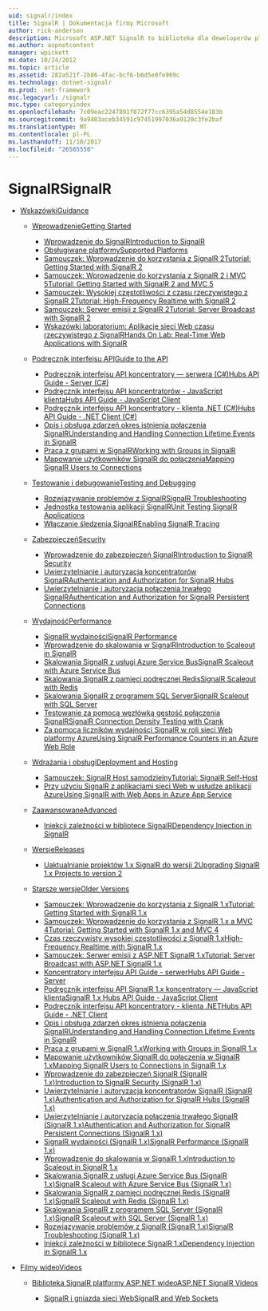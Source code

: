 ```yaml
---
uid: signalr/index
title: SignalR | Dokumentacja firmy Microsoft
author: rick-anderson
description: Microsoft ASP.NET SignalR to biblioteka dla deweloperów platformy ASP.NET, które upraszcza proces dodawania funkcji sieci web w czasie rzeczywistym dla poszczególnych aplikacji.
ms.author: aspnetcontent
manager: wpickett
ms.date: 10/24/2012
ms.topic: article
ms.assetid: 282a521f-2b86-4fac-bcf6-b6d5e0fe969c
ms.technology: dotnet-signalr
ms.prod: .net-framework
msc.legacyurl: /signalr
msc.type: categoryindex
ms.openlocfilehash: 7c09eac2247891f872f77cc6395a54d8554e183b
ms.sourcegitcommit: 9a9483aceb34591c97451997036a9120c3fe2baf
ms.translationtype: MT
ms.contentlocale: pl-PL
ms.lasthandoff: 11/10/2017
ms.locfileid: "26565550"
---
```

<a name="signalr"></a><span data-ttu-id="722c9-103">SignalR</span><span class="sxs-lookup"><span data-stu-id="722c9-103">SignalR</span></span>
====================
- [<span data-ttu-id="722c9-104">Wskazówki</span><span class="sxs-lookup"><span data-stu-id="722c9-104">Guidance</span></span>](overview/index.md)

    - [<span data-ttu-id="722c9-105">Wprowadzenie</span><span class="sxs-lookup"><span data-stu-id="722c9-105">Getting Started</span></span>](overview/getting-started/index.md)

        - [<span data-ttu-id="722c9-106">Wprowadzenie do SignalR</span><span class="sxs-lookup"><span data-stu-id="722c9-106">Introduction to SignalR</span></span>](overview/getting-started/introduction-to-signalr.md)
        - [<span data-ttu-id="722c9-107">Obsługiwane platformy</span><span class="sxs-lookup"><span data-stu-id="722c9-107">Supported Platforms</span></span>](overview/getting-started/supported-platforms.md)
        - [<span data-ttu-id="722c9-108">Samouczek: Wprowadzenie do korzystania z SignalR 2</span><span class="sxs-lookup"><span data-stu-id="722c9-108">Tutorial: Getting Started with SignalR 2</span></span>](overview/getting-started/tutorial-getting-started-with-signalr.md)
        - [<span data-ttu-id="722c9-109">Samouczek: Wprowadzenie do korzystania z SignalR 2 i MVC 5</span><span class="sxs-lookup"><span data-stu-id="722c9-109">Tutorial: Getting Started with SignalR 2 and MVC 5</span></span>](overview/getting-started/tutorial-getting-started-with-signalr-and-mvc.md)
        - [<span data-ttu-id="722c9-110">Samouczek: Wysokiej częstotliwości z czasu rzeczywistego z SignalR 2</span><span class="sxs-lookup"><span data-stu-id="722c9-110">Tutorial: High-Frequency Realtime with SignalR 2</span></span>](overview/getting-started/tutorial-high-frequency-realtime-with-signalr.md)
        - [<span data-ttu-id="722c9-111">Samouczek: Serwer emisji z SignalR 2</span><span class="sxs-lookup"><span data-stu-id="722c9-111">Tutorial: Server Broadcast with SignalR 2</span></span>](overview/getting-started/tutorial-server-broadcast-with-signalr.md)
        - [<span data-ttu-id="722c9-112">Wskazówki laboratorium: Aplikacje sieci Web czasu rzeczywistego z SignalR</span><span class="sxs-lookup"><span data-stu-id="722c9-112">Hands On Lab: Real-Time Web Applications with SignalR</span></span>](overview/getting-started/real-time-web-applications-with-signalr.md)
    - [<span data-ttu-id="722c9-113">Podręcznik interfejsu API</span><span class="sxs-lookup"><span data-stu-id="722c9-113">Guide to the API</span></span>](overview/guide-to-the-api/index.md)

        - [<span data-ttu-id="722c9-114">Podręcznik interfejsu API koncentratory — serwera (C#)</span><span class="sxs-lookup"><span data-stu-id="722c9-114">Hubs API Guide - Server (C#)</span></span>](overview/guide-to-the-api/hubs-api-guide-server.md)
        - [<span data-ttu-id="722c9-115">Podręcznik interfejsu API koncentratorów - JavaScript klienta</span><span class="sxs-lookup"><span data-stu-id="722c9-115">Hubs API Guide - JavaScript Client</span></span>](overview/guide-to-the-api/hubs-api-guide-javascript-client.md)
        - [<span data-ttu-id="722c9-116">Podręcznik interfejsu API koncentratory - klienta .NET (C#)</span><span class="sxs-lookup"><span data-stu-id="722c9-116">Hubs API Guide - .NET Client (C#)</span></span>](overview/guide-to-the-api/hubs-api-guide-net-client.md)
        - [<span data-ttu-id="722c9-117">Opis i obsługa zdarzeń okres istnienia połączenia SignalR</span><span class="sxs-lookup"><span data-stu-id="722c9-117">Understanding and Handling Connection Lifetime Events in SignalR</span></span>](overview/guide-to-the-api/handling-connection-lifetime-events.md)
        - [<span data-ttu-id="722c9-118">Praca z grupami w SignalR</span><span class="sxs-lookup"><span data-stu-id="722c9-118">Working with Groups in SignalR</span></span>](overview/guide-to-the-api/working-with-groups.md)
        - [<span data-ttu-id="722c9-119">Mapowanie użytkowników SignalR do połączenia</span><span class="sxs-lookup"><span data-stu-id="722c9-119">Mapping SignalR Users to Connections</span></span>](overview/guide-to-the-api/mapping-users-to-connections.md)
    - [<span data-ttu-id="722c9-120">Testowanie i debugowanie</span><span class="sxs-lookup"><span data-stu-id="722c9-120">Testing and Debugging</span></span>](overview/testing-and-debugging/index.md)

        - [<span data-ttu-id="722c9-121">Rozwiązywanie problemów z SignalR</span><span class="sxs-lookup"><span data-stu-id="722c9-121">SignalR Troubleshooting</span></span>](overview/testing-and-debugging/troubleshooting.md)
        - [<span data-ttu-id="722c9-122">Jednostka testowania aplikacji SignalR</span><span class="sxs-lookup"><span data-stu-id="722c9-122">Unit Testing SignalR Applications</span></span>](overview/testing-and-debugging/unit-testing-signalr-applications.md)
        - [<span data-ttu-id="722c9-123">Włączanie śledzenia SignalR</span><span class="sxs-lookup"><span data-stu-id="722c9-123">Enabling SignalR Tracing</span></span>](overview/testing-and-debugging/enabling-signalr-tracing.md)
    - [<span data-ttu-id="722c9-124">Zabezpieczeń</span><span class="sxs-lookup"><span data-stu-id="722c9-124">Security</span></span>](overview/security/index.md)

        - [<span data-ttu-id="722c9-125">Wprowadzenie do zabezpieczeń SignalR</span><span class="sxs-lookup"><span data-stu-id="722c9-125">Introduction to SignalR Security</span></span>](overview/security/introduction-to-security.md)
        - [<span data-ttu-id="722c9-126">Uwierzytelnianie i autoryzacja koncentratorów SignalR</span><span class="sxs-lookup"><span data-stu-id="722c9-126">Authentication and Authorization for SignalR Hubs</span></span>](overview/security/hub-authorization.md)
        - [<span data-ttu-id="722c9-127">Uwierzytelnianie i autoryzacja połączenia trwałego SignalR</span><span class="sxs-lookup"><span data-stu-id="722c9-127">Authentication and Authorization for SignalR Persistent Connections</span></span>](overview/security/persistent-connection-authorization.md)
    - [<span data-ttu-id="722c9-128">Wydajność</span><span class="sxs-lookup"><span data-stu-id="722c9-128">Performance</span></span>](overview/performance/index.md)

        - [<span data-ttu-id="722c9-129">SignalR wydajności</span><span class="sxs-lookup"><span data-stu-id="722c9-129">SignalR Performance</span></span>](overview/performance/signalr-performance.md)
        - [<span data-ttu-id="722c9-130">Wprowadzenie do skalowania w SignalR</span><span class="sxs-lookup"><span data-stu-id="722c9-130">Introduction to Scaleout in SignalR</span></span>](overview/performance/scaleout-in-signalr.md)
        - [<span data-ttu-id="722c9-131">Skalowania SignalR z usługi Azure Service Bus</span><span class="sxs-lookup"><span data-stu-id="722c9-131">SignalR Scaleout with Azure Service Bus</span></span>](overview/performance/scaleout-with-windows-azure-service-bus.md)
        - [<span data-ttu-id="722c9-132">Skalowania SignalR z pamięci podręcznej Redis</span><span class="sxs-lookup"><span data-stu-id="722c9-132">SignalR Scaleout with Redis</span></span>](overview/performance/scaleout-with-redis.md)
        - [<span data-ttu-id="722c9-133">Skalowania SignalR z programem SQL Server</span><span class="sxs-lookup"><span data-stu-id="722c9-133">SignalR Scaleout with SQL Server</span></span>](overview/performance/scaleout-with-sql-server.md)
        - [<span data-ttu-id="722c9-134">Testowanie za pomocą węzłówką gęstość połączenia SignalR</span><span class="sxs-lookup"><span data-stu-id="722c9-134">SignalR Connection Density Testing with Crank</span></span>](overview/performance/signalr-connection-density-testing-with-crank.md)
        - [<span data-ttu-id="722c9-135">Za pomocą liczników wydajności SignalR w roli sieci Web platformy Azure</span><span class="sxs-lookup"><span data-stu-id="722c9-135">Using SignalR Performance Counters in an Azure Web Role</span></span>](overview/performance/using-signalr-performance-counters-in-an-azure-web-role.md)
    - [<span data-ttu-id="722c9-136">Wdrażania i obsługi</span><span class="sxs-lookup"><span data-stu-id="722c9-136">Deployment and Hosting</span></span>](overview/deployment/index.md)

        - [<span data-ttu-id="722c9-137">Samouczek: SignalR Host samodzielny</span><span class="sxs-lookup"><span data-stu-id="722c9-137">Tutorial: SignalR Self-Host</span></span>](overview/deployment/tutorial-signalr-self-host.md)
        - [<span data-ttu-id="722c9-138">Przy użyciu SignalR z aplikacjami sieci Web w usłudze aplikacji Azure</span><span class="sxs-lookup"><span data-stu-id="722c9-138">Using SignalR with Web Apps in Azure App Service</span></span>](overview/deployment/using-signalr-with-azure-web-sites.md)
    - [<span data-ttu-id="722c9-139">Zaawansowane</span><span class="sxs-lookup"><span data-stu-id="722c9-139">Advanced</span></span>](overview/advanced/index.md)

        - [<span data-ttu-id="722c9-140">Iniekcji zależności w bibliotece SignalR</span><span class="sxs-lookup"><span data-stu-id="722c9-140">Dependency Injection in SignalR</span></span>](overview/advanced/dependency-injection.md)
    - [<span data-ttu-id="722c9-141">Wersje</span><span class="sxs-lookup"><span data-stu-id="722c9-141">Releases</span></span>](overview/releases/index.md)

        - [<span data-ttu-id="722c9-142">Uaktualnianie projektów 1.x SignalR do wersji 2</span><span class="sxs-lookup"><span data-stu-id="722c9-142">Upgrading SignalR 1.x Projects to version 2</span></span>](overview/releases/upgrading-signalr-1x-projects-to-20.md)
    - [<span data-ttu-id="722c9-143">Starsze wersje</span><span class="sxs-lookup"><span data-stu-id="722c9-143">Older Versions</span></span>](overview/older-versions/index.md)

        - [<span data-ttu-id="722c9-144">Samouczek: Wprowadzenie do korzystania z SignalR 1.x</span><span class="sxs-lookup"><span data-stu-id="722c9-144">Tutorial: Getting Started with SignalR 1.x</span></span>](overview/older-versions/tutorial-getting-started-with-signalr.md)
        - [<span data-ttu-id="722c9-145">Samouczek: Wprowadzenie do korzystania z SignalR 1.x a MVC 4</span><span class="sxs-lookup"><span data-stu-id="722c9-145">Tutorial: Getting Started with SignalR 1.x and MVC 4</span></span>](overview/older-versions/tutorial-getting-started-with-signalr-and-mvc-4.md)
        - [<span data-ttu-id="722c9-146">Czas rzeczywisty wysokiej częstotliwości z SignalR 1.x</span><span class="sxs-lookup"><span data-stu-id="722c9-146">High-Frequency Realtime with SignalR 1.x</span></span>](overview/older-versions/tutorial-high-frequency-realtime-with-signalr.md)
        - [<span data-ttu-id="722c9-147">Samouczek: Serwer emisji z ASP.NET SignalR 1.x</span><span class="sxs-lookup"><span data-stu-id="722c9-147">Tutorial: Server Broadcast with ASP.NET SignalR 1.x</span></span>](overview/older-versions/tutorial-server-broadcast-with-aspnet-signalr.md)
        - [<span data-ttu-id="722c9-148">Koncentratory interfejsu API Guide - serwer</span><span class="sxs-lookup"><span data-stu-id="722c9-148">Hubs API Guide - Server</span></span>](overview/older-versions/signalr-1x-hubs-api-guide-server.md)
        - [<span data-ttu-id="722c9-149">Podręcznik interfejsu API SignalR 1.x koncentratory — JavaScript klienta</span><span class="sxs-lookup"><span data-stu-id="722c9-149">SignalR 1.x Hubs API Guide - JavaScript Client</span></span>](overview/older-versions/signalr-1x-hubs-api-guide-javascript-client.md)
        - [<span data-ttu-id="722c9-150">Podręcznik interfejsu API koncentratory - klienta .NET</span><span class="sxs-lookup"><span data-stu-id="722c9-150">Hubs API Guide - .NET Client</span></span>](overview/older-versions/signalr-1x-hubs-api-guide-net-client.md)
        - [<span data-ttu-id="722c9-151">Opis i obsługa zdarzeń okres istnienia połączenia SignalR</span><span class="sxs-lookup"><span data-stu-id="722c9-151">Understanding and Handling Connection Lifetime Events in SignalR</span></span>](overview/older-versions/handling-connection-lifetime-events.md)
        - [<span data-ttu-id="722c9-152">Praca z grupami w SignalR 1.x</span><span class="sxs-lookup"><span data-stu-id="722c9-152">Working with Groups in SignalR 1.x</span></span>](overview/older-versions/working-with-groups.md)
        - [<span data-ttu-id="722c9-153">Mapowanie użytkowników SignalR do połączenia w SignalR 1.x</span><span class="sxs-lookup"><span data-stu-id="722c9-153">Mapping SignalR Users to Connections in SignalR 1.x</span></span>](overview/older-versions/mapping-users-to-connections.md)
        - [<span data-ttu-id="722c9-154">Wprowadzenie do zabezpieczeń SignalR (SignalR 1.x)</span><span class="sxs-lookup"><span data-stu-id="722c9-154">Introduction to SignalR Security (SignalR 1.x)</span></span>](overview/older-versions/introduction-to-security.md)
        - [<span data-ttu-id="722c9-155">Uwierzytelnianie i autoryzacja koncentratorów SignalR (SignalR 1.x)</span><span class="sxs-lookup"><span data-stu-id="722c9-155">Authentication and Authorization for SignalR Hubs (SignalR 1.x)</span></span>](overview/older-versions/hub-authorization.md)
        - [<span data-ttu-id="722c9-156">Uwierzytelnianie i autoryzacja połączenia trwałego SignalR (SignalR 1.x)</span><span class="sxs-lookup"><span data-stu-id="722c9-156">Authentication and Authorization for SignalR Persistent Connections (SignalR 1.x)</span></span>](overview/older-versions/persistent-connection-authorization.md)
        - [<span data-ttu-id="722c9-157">SignalR wydajności (SignalR 1.x)</span><span class="sxs-lookup"><span data-stu-id="722c9-157">SignalR Performance (SignalR 1.x)</span></span>](overview/older-versions/signalr-performance.md)
        - [<span data-ttu-id="722c9-158">Wprowadzenie do skalowania w SignalR 1.x</span><span class="sxs-lookup"><span data-stu-id="722c9-158">Introduction to Scaleout in SignalR 1.x</span></span>](overview/older-versions/scaleout-in-signalr.md)
        - [<span data-ttu-id="722c9-159">Skalowania SignalR z usługi Azure Service Bus (SignalR 1.x)</span><span class="sxs-lookup"><span data-stu-id="722c9-159">SignalR Scaleout with Azure Service Bus (SignalR 1.x)</span></span>](overview/older-versions/scaleout-with-windows-azure-service-bus.md)
        - [<span data-ttu-id="722c9-160">Skalowania SignalR z pamięci podręcznej Redis (SignalR 1.x)</span><span class="sxs-lookup"><span data-stu-id="722c9-160">SignalR Scaleout with Redis (SignalR 1.x)</span></span>](overview/older-versions/scaleout-with-redis.md)
        - [<span data-ttu-id="722c9-161">Skalowania SignalR z programem SQL Server (SignalR 1.x)</span><span class="sxs-lookup"><span data-stu-id="722c9-161">SignalR Scaleout with SQL Server (SignalR 1.x)</span></span>](overview/older-versions/scaleout-with-sql-server.md)
        - [<span data-ttu-id="722c9-162">Rozwiązywanie problemów z SignalR (SignalR 1.x)</span><span class="sxs-lookup"><span data-stu-id="722c9-162">SignalR Troubleshooting (SignalR 1.x)</span></span>](overview/older-versions/troubleshooting.md)
        - [<span data-ttu-id="722c9-163">Iniekcji zależności w bibliotece SignalR 1.x</span><span class="sxs-lookup"><span data-stu-id="722c9-163">Dependency Injection in SignalR 1.x</span></span>](overview/older-versions/dependency-injection.md)
- [<span data-ttu-id="722c9-164">Filmy wideo</span><span class="sxs-lookup"><span data-stu-id="722c9-164">Videos</span></span>](videos/index.md)

    - [<span data-ttu-id="722c9-165">Biblioteka SignalR platformy ASP.NET wideo</span><span class="sxs-lookup"><span data-stu-id="722c9-165">ASP.NET SignalR Videos</span></span>](videos/getting-started/index.md)

        - [<span data-ttu-id="722c9-166">SignalR i gniazda sieci Web</span><span class="sxs-lookup"><span data-stu-id="722c9-166">SignalR and Web Sockets</span></span>](videos/getting-started/signalr-and-web-sockets.md)
